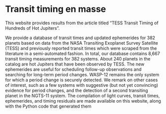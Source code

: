 # Transit timing en masse

This website provides results from the article titled “TESS Transit Timing of Hundreds of Hot Jupiters”.

We provide a database of transit times and updated ephemerides for 382 planets based on data from the NASA Transiting Exoplanet Survey Satellite (TESS) and previously reported transit times which were scraped from the literature in a semi-automated fashion. In total, our database contains 8,667 transit timing measurements for 382 systems. About 240 planets in the catalog are hot Jupiters that have been observed by TESS. The new ephemerides are useful for scheduling follow-up observations and searching for long-term period changes. WASP-12 remains the only system for which a period change is securely detected. We remark on other cases of interest, such as a few systems with suggestive (but not yet convincing) evidence for period changes, and the detection of a second transiting planet in the NGTS-11 system. The compilation of light curves, transit times, ephemerides, and timing residuals are made available on this website, along with the Python code that generated them
